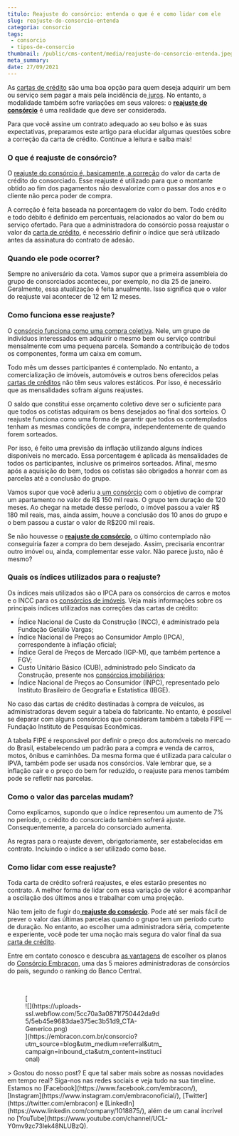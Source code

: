 ```yaml
---
titulo: Reajuste do consórcio: entenda o que é e como lidar com ele
slug: reajuste-do-consorcio-entenda
categoria: consorcio
tags:
 - consorcio
 - tipos-de-consorcio
thumbnail: /public/cms-content/media/reajuste-do-consorcio-entenda.jpeg
meta_summary: 
date: 27/09/2021
---
```

As [cartas de crédito](https://www.embracon.com.br/conhecaoconsorcio/o-que-e-carta-de-credito) são uma boa opção para quem deseja adquirir um bem ou serviço sem pagar a mais pela incidência de[ juros](https://www.embracon.com.br/blog/parcela-de-consorcio-tem-juros). No entanto, a modalidade também sofre variações em seus valores: o [**reajuste do consórcio**](https://www.embracon.com.br/conhecaoconsorcio/como-e-feito-o-calculo-do-reajuste) é uma realidade que deve ser considerada.

Para que você assine um contrato adequado ao seu bolso e às suas expectativas, preparamos este artigo para elucidar algumas questões sobre a correção da carta de crédito. Continue a leitura e saiba mais!

### O que é reajuste de consórcio?

O [reajuste do consórcio é, basicamente, a correção](https://www.embracon.com.br/blog/reajuste-consorcio-como-e-feito) do valor da carta de crédito do consorciado. Esse reajuste é utilizado para que o montante obtido ao fim dos pagamentos não desvalorize com o passar dos anos e o cliente não perca poder de compra.

A correção é feita baseada na porcentagem do valor do bem. Todo crédito e todo débito é definido em percentuais, relacionados ao valor do bem ou serviço ofertado. Para que a administradora do consórcio possa reajustar o valor da [carta de crédito](https://www.embracon.com.br/conhecaoconsorcio/o-que-e-carta-de-credito), é necessário definir o índice que será utilizado antes da assinatura do contrato de adesão.

### Quando ele pode ocorrer?

Sempre no aniversário da cota. Vamos supor que a primeira assembleia do grupo de consorciados aconteceu, por exemplo, no dia 25 de janeiro. Geralmente, essa atualização é feita anualmente. Isso significa que o valor do reajuste vai acontecer de 12 em 12 meses.

### Como funciona esse reajuste?

O [consórcio funciona como uma compra coletiva](https://www.embracon.com.br/conhecaoconsorcio/o-que-e-consorcio). Nele, um grupo de indivíduos interessados em adquirir o mesmo bem ou serviço contribui mensalmente com uma pequena parcela. Somando a contribuição de todos os componentes, forma um caixa em comum.

Todo mês um desses participantes é contemplado. No entanto, a comercialização de imóveis, automóveis e outros bens oferecidos pelas [cartas de créditos](https://www.embracon.com.br/conhecaoconsorcio/o-que-e-carta-de-credito) não têm seus valores estáticos. Por isso, é necessário que as mensalidades sofram alguns reajustes.

O saldo que constitui esse orçamento coletivo deve ser o suficiente para que todos os cotistas adquiram os bens desejados ao final dos sorteios. O reajuste funciona como uma forma de garantir que todos os contemplados tenham as mesmas condições de compra, independentemente de quando forem sorteados.

Por isso, é feito uma previsão da inflação utilizando alguns índices disponíveis no mercado. Essa porcentagem é aplicada às mensalidades de todos os participantes, inclusive os primeiros sorteados. Afinal, mesmo após a aquisição do bem, todos os cotistas são obrigados a honrar com as parcelas até a conclusão do grupo.

Vamos supor que você aderiu a[ um consórcio](https://www.embracon.com.br/conhecaoconsorcio/o-que-e-consorcio) com o objetivo de comprar um apartamento no valor de R$ 150 mil reais. O grupo tem duração de 120 meses. Ao chegar na metade desse período, o imóvel passou a valer R$ 180 mil reais, mas, ainda assim, houve a conclusão dos 10 anos do grupo e o bem passou a custar o valor de R$200 mil reais.

Se não houvesse o [**reajuste do consórcio**](https://www.embracon.com.br/conhecaoconsorcio/como-e-feito-o-calculo-do-reajuste), o último contemplado não conseguiria fazer a compra do bem desejado. Assim, precisaria encontrar outro imóvel ou, ainda, complementar esse valor. Não parece justo, não é mesmo?

### Quais os índices utilizados para o reajuste?

Os índices mais utilizados são o IPCA para os consórcios de carros e motos e o INCC para os [consórcios de imóveis](https://www.embracon.com.br/consorcio-de-imoveis). Veja mais informações sobre os principais índices utilizados nas correções das cartas de crédito:

- Índice Nacional de Custo da Construção (INCC), é administrado pela Fundação Getúlio Vargas;
- Índice Nacional de Preços ao Consumidor Amplo (IPCA), correspondente à inflação oficial;
- Índice Geral de Preços de Mercado (IGP-M), que também pertence a FGV;
- Custo Unitário Básico (CUB), administrado pelo Sindicato da Construção, presente nos [consórcios imobiliários](https://www.embracon.com.br/consorcio-de-imoveis);
- Índice Nacional de Preços ao Consumidor (INPC), representado pelo Instituto Brasileiro de Geografia e Estatística (IBGE).

No caso das cartas de crédito destinadas à compra de veículos, as administradoras devem seguir a tabela do fabricante. No entanto, é possível se deparar com alguns consórcios que consideram também a tabela FIPE — Fundação Instituto de Pesquisas Econômicas.

A tabela FIPE é responsável por definir o preço dos automóveis no mercado do Brasil, estabelecendo um padrão para a compra e venda de carros, motos, ônibus e caminhões. Da mesma forma que é utilizada para calcular o IPVA, também pode ser usada nos consórcios. Vale lembrar que, se a inflação cair e o preço do bem for reduzido, o reajuste para menos também pode se refletir nas parcelas.

### Como o valor das parcelas mudam?

Como explicamos, supondo que o índice representou um aumento de 7% no período, o crédito do consorciado também sofrerá ajuste. Consequentemente, a parcela do consorciado aumenta.

As regras para o reajuste devem, obrigatoriamente, ser estabelecidas em contrato. Incluindo o índice a ser utilizado como base.

### Como lidar com esse reajuste?

Toda carta de crédito sofrerá reajustes, e eles estarão presentes no contrato. A melhor forma de lidar com essa variação de valor é acompanhar a oscilação dos últimos anos e trabalhar com uma projeção.

Não tem jeito de fugir do[ **reajuste do consórcio**](https://www.embracon.com.br/blog/reajuste-consorcio-como-e-feito). Pode até ser mais fácil de prever o valor das últimas parcelas quando o grupo tem um período curto de duração. No entanto, ao escolher uma administradora séria, competente e experiente, você pode ter uma noção mais segura do valor final da sua [carta de crédito](https://www.embracon.com.br/conhecaoconsorcio/o-que-e-carta-de-credito).

Entre em contato conosco e descubra [as vantagens](https://www.embracon.com.br/conhecaoconsorcio/quais-sao-as-vantagens-do-consorcio) de escolher os planos do [Consórcio Embracon](http://www.embracon.com.br/consorcio), uma das 5 maiores administradoras de consórcios do país, segundo o ranking do Banco Central.

‍

<figure class="w-richtext-figure-type-image w-richtext-align-center" style="max-width:310px">[<div>![](https://uploads-ssl.webflow.com/5cc70a3a0871f750442da9d5/5eb45e9683dae375ec3b51d9_CTA-Generico.png)</div>](https://embracon.com.br/consorcio?utm_source=blog&utm_medium=referral&utm_campaign=inbound_cta&utm_content=institucional)</figure>> Gostou do nosso post? E que tal saber mais sobre as nossas novidades em tempo real? Siga-nos nas redes sociais e veja tudo na sua timeline. Estamos no [Facebook](https://www.facebook.com/embracon/), [Instagram](https://www.instagram.com/embraconoficial/), [Twitter](https://twitter.com/embracon) e [LinkedIn](https://www.linkedin.com/company/1018875/), além de um canal incrível no [YouTube](https://www.youtube.com/channel/UCL-Y0mv9zc73Iek48NLUBzQ).
